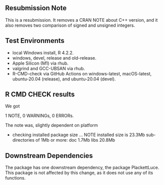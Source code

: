 ## Resubmission Note
This is a resubmission. It removes a CRAN NOTE about C++ version, and it also removes two comparison of signed and unsigned integers.


## Test Environments
* local Windows install, R 4.2.2.
* windows, devel, release and old-release.
* Apple Silicon (M1) via rhub.
* valgrind and GCC-UBSAN via rhub.
* R-CMD-check via GitHub Actions on windows-latest, macOS-latest, ubuntu-20.04 (release), and ubuntu-20.04 (devel).

## R CMD CHECK results

We got 

1 NOTE, 0 WARNINGs, 0 ERRORs.

The note was, slightly dependent on platform

* checking installed package size ... NOTE
  installed size is 23.3Mb
  sub-directories of 1Mb or more:
    doc    1.7Mb
    libs  20.8Mb

## Downstream Dependencies
The package has one downstream dependency, the package PlackettLuce. This package is not affected by this change, as it does not use any of its functions.
